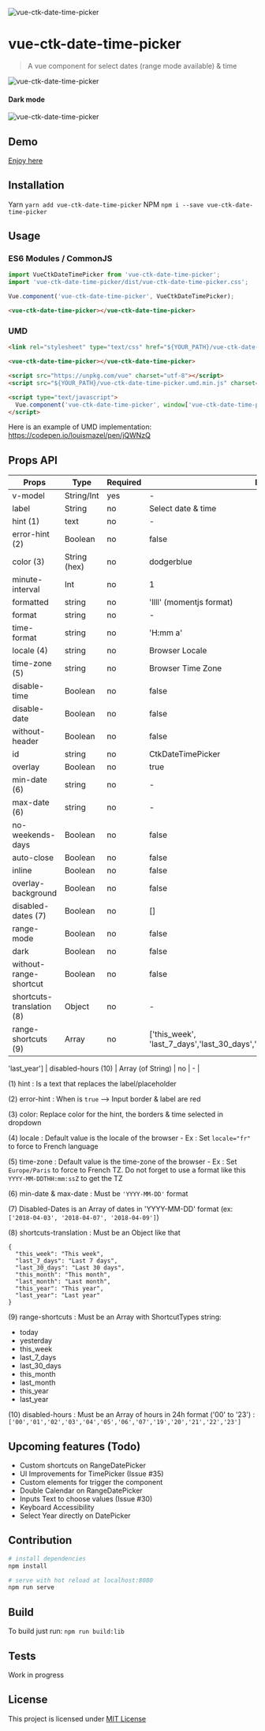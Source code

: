 ![vue-ctk-date-time-picker](./assets/logo_sticky.png)

# vue-ctk-date-time-picker

> A vue component for select dates (range mode available) & time

![vue-ctk-date-time-picker](./assets/illu-animated.gif)
#### Dark mode
![vue-ctk-date-time-picker](./assets/illu-animated-dark.gif)
## Demo
[Enjoy here](https://chronotruck.github.io/vue-ctk-date-time-picker/)

## Installation

Yarn
`yarn add vue-ctk-date-time-picker`
NPM
`npm i --save vue-ctk-date-time-picker`

## Usage

### ES6 Modules / CommonJS

```js
import VueCtkDateTimePicker from 'vue-ctk-date-time-picker';
import 'vue-ctk-date-time-picker/dist/vue-ctk-date-time-picker.css';

Vue.component('vue-ctk-date-time-picker', VueCtkDateTimePicker);
```

```html
<vue-ctk-date-time-picker></vue-ctk-date-time-picker>
```

### UMD

```html
<link rel="stylesheet" type="text/css" href="${YOUR_PATH}/vue-ctk-date-time-picker.css">

<vue-ctk-date-time-picker></vue-ctk-date-time-picker>

<script src="https://unpkg.com/vue" charset="utf-8"></script>
<script src="${YOUR_PATH}/vue-ctk-date-time-picker.umd.min.js" charset="utf-8"></script>

<script type="text/javascript">
  Vue.component('vue-ctk-date-time-picker', window['vue-ctk-date-time-picker']);
</script>
```
Here is an example of UMD implementation: https://codepen.io/louismazel/pen/jQWNzQ

## Props API

| Props      | Type       | Required | Default    |
|------------|------------|----------|------------|
| v-model    | String/Int | yes     | -          |
| label      | String     | no    | Select date & time |
| hint (1)       | text       | no       | -         |
| error-hint (2) | Boolean    | no      | false     |
| color (3)     | String (hex) | no    | dodgerblue |
| minute-interval | Int | no    | 1    |
| formatted   | string | no    | 'llll' (momentjs format) |
| format   | string | no      | - |
| time-format   | string | no  | 'H:mm a' |
| locale (4)  | string | no     | Browser Locale |
| time-zone (5)  | string | no  | Browser Time Zone |
| disable-time   | Boolean | no     | false |
| disable-date   | Boolean | no  | false |
| without-header   | Boolean | no   | false |
| id  | string | no  | CtkDateTimePicker |
| overlay | Boolean | no | true |
| min-date (6)  | string | no  | - |
| max-date (6)  | string | no  | - |
| no-weekends-days | Boolean | no | false |
| auto-close | Boolean | no | false |
| inline | Boolean | no | false |
| overlay-background | Boolean | no | false |
| disabled-dates (7) | Boolean | no | [] |
| range-mode | Boolean | no | false |
| dark | Boolean | no | false |
| without-range-shortcut | Boolean | no | false |
| shortcuts-translation (8) | Object | no | - |
| range-shortcuts (9) | Array | no | ['this_week', 'last_7_days','last_30_days','this_month','last_month','this_year',
'last_year']
| disabled-hours (10) | Array (of String) | no | - |

(1) hint : Is a text that replaces the label/placeholder

(2) error-hint : When is `true` --> Input border & label are red

(3) color: Replace color for the hint, the borders & time selected in dropdown

(4) locale : Default value is the locale of the browser - Ex : Set `locale="fr"` to force to French language

(5) time-zone : Default value is the time-zone of the browser - Ex : Set `Europe/Paris` to force to French TZ. Do not forget to use a format like this `YYYY-MM-DDTHH:mm:ssZ` to get the TZ
 
(6) min-date & max-date : Must be `'YYYY-MM-DD'` format

(7) Disabled-Dates is an Array of dates in 'YYYY-MM-DD' format (ex: `['2018-04-03', '2018-04-07', '2018-04-09']`)

(8) shortcuts-translation : Must be an Object like that

```
{
  "this_week": "This week",
  "last_7_days": "Last 7 days",
  "last_30_days": "Last 30 days",
  "this_month": "This month",
  "last_month": "Last month",
  "this_year": "This year",
  "last_year": "Last year"
}
```

(9) range-shortcuts : Must be an Array with ShortcutTypes string:

- today
- yesterday
- this_week
- last_7_days
- last_30_days
- this_month
- last_month
- this_year
- last_year

(10) disabled-hours : Must be an Array of hours in 24h format ('00' to '23') : `['00','01','02','03','04','05','06','07','19','20','21','22','23']`

## Upcoming features (Todo)

- Custom shortcuts on RangeDatePicker
- UI Improvements for TimePicker (Issue #35)
- Custom elements for trigger the component
- Double Calendar on RangeDatePicker
- Inputs Text to choose values (Issue #30)
- Keyboard Accessibility
- Select Year directly on DatePicker

## Contribution

``` bash
# install dependencies
npm install

# serve with hot reload at localhost:8080
npm run serve
```

## Build

To build just run: `npm run build:lib`

## Tests

Work in progress

## License

This project is licensed under [MIT License](http://en.wikipedia.org/wiki/MIT_License)
